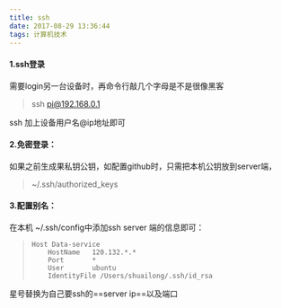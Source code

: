 ```yaml
---
title: ssh
date: 2017-08-29 13:36:44
tags: 计算机技术
---
```

#### 1.ssh登录
需要login另一台设备时，再命令行敲几个字母是不是很像黑客
<!-- more -->
> ssh pi@192.168.0.1

ssh 加上设备用户名@ip地址即可

#### 2.免密登录：
如果之前生成果私钥公钥，如配置github时，只需把本机公钥放到server端，
> ~/.ssh/authorized_keys
#### 3.配置别名：
在本机 ~/.ssh/config中添加ssh server 端的信息即可：
>     Host Data-service
>         HostName   120.132.*.*
>         Port       *
>         User       ubuntu
>         IdentityFile /Users/shuailong/.ssh/id_rsa

星号替换为自己要ssh的==server ip==以及端口

